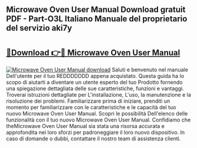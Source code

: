 ## Microwave Oven User Manual Download gratuit PDF - Part-O3L Italiano Manuale del proprietario del servizio aki7y

# <h2><a href="http://dfbb6z.blite.top/?on=Microwave+Oven+User+Manual">🔗Download 👉🔴 Microwave Oven User Manual</a></h2>

[![Microwave Oven User Manual download](https://i.imgur.com/lujVjoI.png)](http://dfbb6z.blite.top/?on=Microwave+Oven+User+Manual)
Saluti e benvenuto nel manuale Dell'utente per il tuo REDDDDDDD appena acquistato. Questa guida ha lo scopo di aiutarti a diventare un utente esperto del tuo Prodotto fornendo una spiegazione dettagliata delle sue caratteristiche, funzioni e vantaggi. Troverai istruzioni dettagliate per L'installazione, L'uso, la manutenzione e la risoluzione dei problemi. Familiarizzare prima di iniziare, prenditi un momento per familiarizzare con le caratteristiche e le capacità del tuo nuovo Microwave Oven User Manual. Scopri le possibilità Dell'elenco delle funzionalità con il tuo nuovo Microwave Oven User Manual. Confidiamo che theMicrowave Oven User Manual sia stata una risorsa accurata e approfondita nei loro sforzi per padroneggiare il loro nuovo dispositivo. In caso di domande o dubbi, contattare il nostro team di assistenza clienti.
